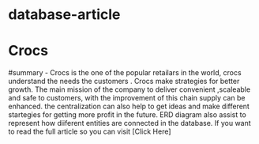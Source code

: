 # database-article
# Crocs
#summary - Crocs is the one of the popular retailars in the world, crocs understand the needs the customers . Crocs make strategies for better growth. The main mission of the company to deliver convenient ,scaleable and safe to customers, with the improvement of this chain supply can be enhanced. the centralization can also help to get ideas and make different startegies for getting more profit in the future. ERD diagram also assist to represent how  diiferent  entities are connected in the database.
If you want to read the full article so you can visit [Click Here]
